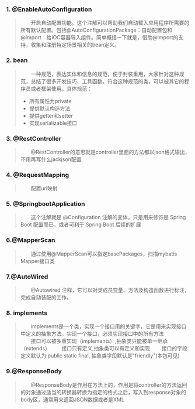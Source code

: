 ### 1. @EnableAutoConfiguration  
>&emsp;&emsp;开启自动配置功能。这个注解可以帮助我们自动载入应用程序所需要的所有默认配置。包括@AutoConfigurationPackage：自动配置包和
@Import：给IOC容器导入组件。简单概括一下就是，借助@Import的支持，收集和注册特定场景相关的bean定义。
### 2. bean   
>&emsp;&emsp;一种规范，表达实体和信息的规范，便于封装重用，大家针对这种规范，总结了很多开发技巧、工具函数。符合这种规范的类，可以被其它的程序员或者框架使用。具体规范：  
>* 所有属性为private
>* 提供默认构造方法
>* 提供getter和setter
>* 实现serializable接口
### 3. @RestController   
>&emsp;&emsp;@RestController的意思就是controller里面的方法都以json格式输出，不用再写什么jackjson配置
### 4. @RequestMapping   
>&emsp;&emsp;配置url映射  
### 5. @SpringbootApplication  
>&emsp;&emsp;这个注解就是 @Configuration 注解的变体，只是用来修饰是 Spring Boot 配置而已，或者可利于 Spring Boot 后续的扩展  
### 6.@MapperScan  
>&emsp;&emsp;通过使用@MapperScan可以指定basePackages，扫描mybatis Mapper接口类
### 7.@AutoWired  
>&emsp;&emsp;@Autowired 注释，它可以对类成员变量、方法及构造函数进行标注，完成自动装配的工作。  
### 8. implements  
>&emsp;&emsp;implements是一个类，实现一个接口用的关键字，它是用来实现接口中定义的抽象方法。实现一个接口，必须实现接口中的所有方法  
>&emsp;&emsp;接口可以被多重实现（implements）,抽象类只能被单一继承（extends）
>&emsp;&emsp;接口只有定义,抽象类可以有定义和实现
>&emsp;&emsp;接口的字段定义默认为:public static final, 抽象类字段默认是"friendly"(本包可见)   
### 9.@ResponseBody  
>&emsp;&emsp;@ResponseBody是作用在方法上的，作用是将controller的方法返回的对象通过适当的转换器转换为指定的格式之后，写入到response对象的body区，通常用来返回JSON数据或者是XML
